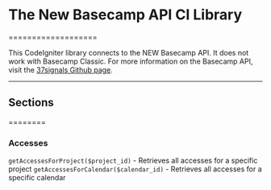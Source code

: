 # The New Basecamp API CI Library
===================

This CodeIgniter library connects to the NEW Basecamp API. It does not work with Basecamp Classic. For more information on the Basecamp API, visit the [37signals Github page](https://github.com/37signals/bcx-api).

---

## Sections
========

### Accesses

`getAccessesForProject($project_id)` - Retrieves all accesses for a specific project
`getAccessesForCalendar($calendar_id)` - Retrieves all accesses for a specific calendar
